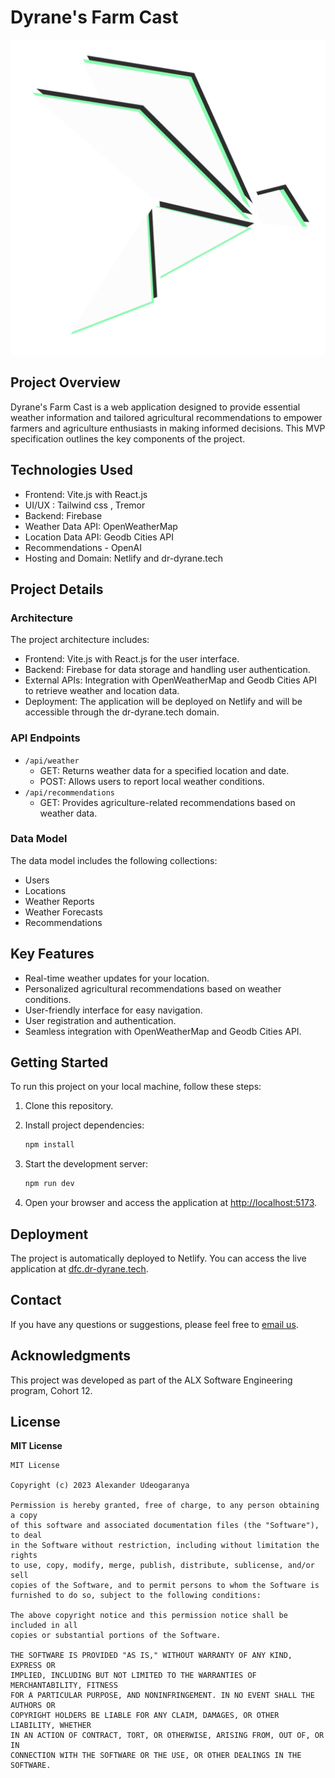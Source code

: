# Dyrane's Farm Cast

![dfc](public/dfc.png)

## Project Overview

Dyrane's Farm Cast is a web application designed to provide essential weather information and tailored agricultural recommendations to empower farmers and agriculture enthusiasts in making informed decisions. This MVP specification outlines the key components of the project.

## Technologies Used

- Frontend: Vite.js with React.js
- UI/UX : Tailwind css , Tremor
- Backend: Firebase
- Weather Data API: OpenWeatherMap
- Location Data API: Geodb Cities API
- Recommendations - OpenAI
- Hosting and Domain: Netlify and dr-dyrane.tech

## Project Details

### Architecture

The project architecture includes:

- Frontend: Vite.js with React.js for the user interface.
- Backend: Firebase for data storage and handling user authentication.
- External APIs: Integration with OpenWeatherMap and Geodb Cities API to retrieve weather and location data.
- Deployment: The application will be deployed on Netlify and will be accessible through the dr-dyrane.tech domain.

### API Endpoints

- `/api/weather`
  - GET: Returns weather data for a specified location and date.
  - POST: Allows users to report local weather conditions.
- `/api/recommendations`
  - GET: Provides agriculture-related recommendations based on weather data.

### Data Model

The data model includes the following collections:

- Users
- Locations
- Weather Reports
- Weather Forecasts
- Recommendations

## Key Features

- Real-time weather updates for your location.
- Personalized agricultural recommendations based on weather conditions.
- User-friendly interface for easy navigation.
- User registration and authentication.
- Seamless integration with OpenWeatherMap and Geodb Cities API.

## Getting Started

To run this project on your local machine, follow these steps:

1. Clone this repository.

2. Install project dependencies:

   ```bash
   npm install
   ```

3. Start the development server:

   ```bash
   npm run dev
   ```

4. Open your browser and access the application at [http://localhost:5173](http://localhost:5173).

## Deployment

The project is automatically deployed to Netlify. You can access the live application at [dfc.dr-dyrane.tech](https://dfc.dr-dyrane.tech).

## Contact

If you have any questions or suggestions, please feel free to [email us](mailto:halodyrane@gmail.com).

## Acknowledgments

This project was developed as part of the ALX Software Engineering program, Cohort 12.

## License

**MIT License**

```plaintext
MIT License

Copyright (c) 2023 Alexander Udeogaranya

Permission is hereby granted, free of charge, to any person obtaining a copy
of this software and associated documentation files (the "Software"), to deal
in the Software without restriction, including without limitation the rights
to use, copy, modify, merge, publish, distribute, sublicense, and/or sell
copies of the Software, and to permit persons to whom the Software is
furnished to do so, subject to the following conditions:

The above copyright notice and this permission notice shall be included in all
copies or substantial portions of the Software.

THE SOFTWARE IS PROVIDED "AS IS," WITHOUT WARRANTY OF ANY KIND, EXPRESS OR
IMPLIED, INCLUDING BUT NOT LIMITED TO THE WARRANTIES OF MERCHANTABILITY, FITNESS
FOR A PARTICULAR PURPOSE, AND NONINFRINGEMENT. IN NO EVENT SHALL THE AUTHORS OR
COPYRIGHT HOLDERS BE LIABLE FOR ANY CLAIM, DAMAGES, OR OTHER LIABILITY, WHETHER
IN AN ACTION OF CONTRACT, TORT, OR OTHERWISE, ARISING FROM, OUT OF, OR IN
CONNECTION WITH THE SOFTWARE OR THE USE, OR OTHER DEALINGS IN THE SOFTWARE.